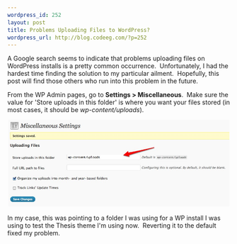 ```yaml
--- 
wordpress_id: 252
layout: post
title: Problems Uploading Files to WordPress?
wordpress_url: http://blog.codeeg.com/?p=252
---
```

A Google search seems to indicate that problems uploading files on WordPress installs is a pretty common occurrence.  Unfortunately, I had the hardest time finding the solution to my particular ailment.  Hopefully, this post will find those others who run into this problem in the future.

From the WP Admin pages, go to <strong>Settings &gt; Miscellaneous</strong>.  Make sure the value for 'Store uploads in this folder' is where you want your files stored (in most cases, it should be <em>wp-content/uploads</em>).
<p style="text-align: center;"><a href="/images/wp/wp-settings.jpg"><img title="Miscellaneous Settings ‹ Don’t Forget to Plant It! — WordPress" src="/images/wp/wp-settings.jpg" alt="Miscellaneous Settings ‹ Don’t Forget to Plant It! — WordPress" width="500" height="196" /></a></p>

In my case, this was pointing to a folder I was using for a WP install I was using to test the Thesis theme I'm using now.  Reverting it to the default fixed my problem.
